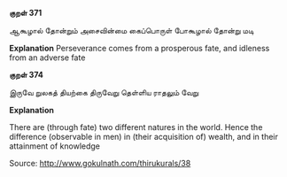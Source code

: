 **குறள் 371**

ஆகூழால் தோன்றும் அசைவின்மை கைப்பொருள்
போகூழால் தோன்று மடி

**Explanation**
Perseverance comes from a prosperous fate, and idleness from an adverse fate

**குறள் 374**

இருவே றுலகத் தியற்கை திருவேறு
தெள்ளிய ராதலும் வேறு

**Explanation**

There are (through fate) two different natures in the world.
Hence the difference (observable in men) in (their acquisition of) wealth, and in their attainment of knowledge

Source: http://www.gokulnath.com/thirukurals/38
